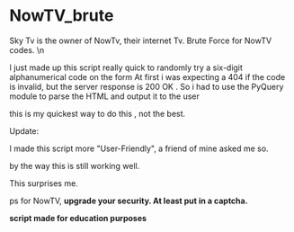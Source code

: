 # NowTV_brute
Sky Tv is the owner of NowTv, their internet Tv. 
Brute Force for NowTV codes.  \n 


I just made up this script really quick to randomly try a six-digit alphanumerical code on the form 
At first i was expecting a 404 if the code is invalid, 
but the server response is 200 OK .
So i had to use the PyQuery module to parse the HTML and output it to the user

this is my quickest way to do this , not the best.


Update: 



I made this script more "User-Friendly", a friend of mine asked me so. 

by the way this is still working well. 

This surprises me. 



ps for NowTV, **upgrade your security. At least put in a captcha.** 


**script made for education purposes**
